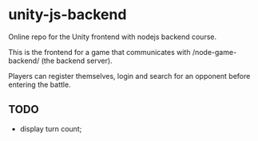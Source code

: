 # unity-js-backend
Online repo for the Unity frontend with nodejs backend course.

This is the frontend for a game that communicates with /node-game-backend/ (the backend server).

Players can register themselves, login and search for an opponent before entering the battle.

## TODO

* display turn count;